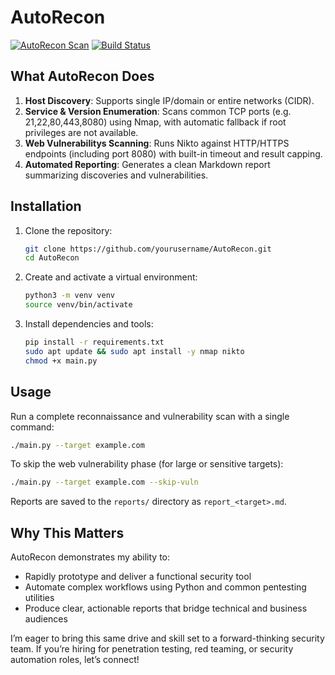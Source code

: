 # AutoRecon

[![AutoRecon Scan](https://github.com/RACHA193/AutoRecon/actions/workflows/scan.yml/badge.svg)](https://github.com/RACHA193/AutoRecon/actions/workflows/scan.yml)
[![Build Status](https://img.shields.io/github/actions/workflow/status/RACHA193/AutoRecon/scan.yml?branch=main)](https://github.com/RACHA193/AutoRecon/actions)


## What AutoRecon Does

1. **Host Discovery**: Supports single IP/domain or entire networks (CIDR).
2. **Service & Version Enumeration**: Scans common TCP ports (e.g. 21,22,80,443,8080) using Nmap, with automatic fallback if root privileges are not available.
3. **Web Vulnerabilitys Scanning**: Runs Nikto against HTTP/HTTPS endpoints (including port 8080) with built-in timeout and result capping.
4. **Automated Reporting**: Generates a clean Markdown report summarizing discoveries and vulnerabilities.


## Installation

1. Clone the repository:
   ```bash
   git clone https://github.com/yourusername/AutoRecon.git
   cd AutoRecon
   ```
2. Create and activate a virtual environment:
   ```bash
   python3 -m venv venv
   source venv/bin/activate
   ```
3. Install dependencies and tools:
   ```bash
   pip install -r requirements.txt
   sudo apt update && sudo apt install -y nmap nikto
   chmod +x main.py
   ```

## Usage

Run a complete reconnaissance and vulnerability scan with a single command:
```bash
./main.py --target example.com
```

To skip the web vulnerability phase (for large or sensitive targets):
```bash
./main.py --target example.com --skip-vuln
```

Reports are saved to the `reports/` directory as `report_<target>.md`.

## Why This Matters

AutoRecon demonstrates my ability to:
- Rapidly prototype and deliver a functional security tool
- Automate complex workflows using Python and common pentesting utilities 
- Produce clear, actionable reports that bridge technical and business audiences

I’m eager to bring this same drive and skill set to a forward-thinking security team. If you’re hiring for penetration testing, red teaming, or security automation roles, let’s connect!
